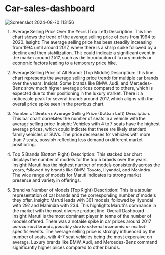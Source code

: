 # Car-sales-dashboard
![Screenshot 2024-08-20 113156](https://github.com/user-attachments/assets/1bad6d4d-9757-46e3-b587-d2daeba63b91)

1. Average Selling Price Over the Years (Top Left)
Description: This line chart shows the trend of the average selling price of cars from 1994 to 2020.
Insight: The average selling price has been steadily increasing from 1994 until around 2017, where there is a sharp spike followed by a decline and then stabilization. This could indicate a significant event in the market around 2017, such as the introduction of luxury models or economic factors leading to a temporary price hike.

2. Average Selling Price of All Brands (Top Middle)
Description: This line chart represents the average selling price trends for multiple car brands over the years.
Insight: Some brands like BMW, Audi, and Mercedes-Benz show much higher average prices compared to others, which is expected due to their positioning in the luxury market. There is a noticeable peak for several brands around 2017, which aligns with the overall price spike seen in the previous chart.

3. Number of Seats vs Average Selling Price (Bottom Left)
Description: This bar chart correlates the number of seats in a vehicle with the average selling price.
Insight: Vehicles with 4 to 7 seats have the highest average prices, which could indicate that these are likely standard family vehicles or SUVs. The price decreases for vehicles with more than 7 seats, possibly reflecting less demand or different market positioning.

4. Top 5 Brands (Bottom Right)
Description: This stacked bar chart displays the number of models for the top 5 brands over the years.
Insight: Maruti has the highest number of models consistently across the years, followed by brands like BMW, Toyota, Hyundai, and Mahindra. The wide range of models for Maruti indicates its strong market presence and variety in offerings.

5. Brand vs Number of Models (Top Right)
Description: This is a tabular representation of car brands and the corresponding number of models they offer.
Insight: Maruti leads with 361 models, followed by Hyundai with 292 and Mahindra with 234. This highlights Maruti's dominance in the market with the most diverse product line.
Overall Dashboard Insight:
Maruti is the most dominant player in terms of the number of models offered.
There was a notable spike in car prices around 2017 across most brands, possibly due to external economic or market-specific events.
The average selling price is strongly influenced by the number of seats, with 4-7 seat vehicles being the most expensive on average.
Luxury brands like BMW, Audi, and Mercedes-Benz command significantly higher prices compared to other brands.


